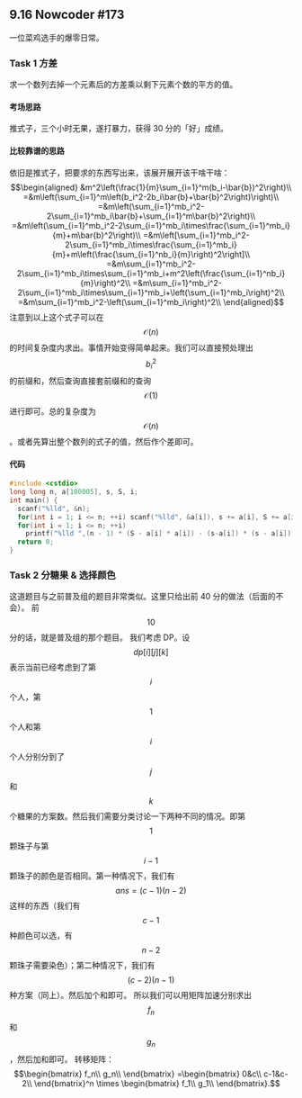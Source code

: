 ## 9.16 Nowcoder #173
一位菜鸡选手的爆零日常。
### Task 1 方差
求一个数列去掉一个元素后的方差乘以剩下元素个数的平方的值。
#### 考场思路
推式子，三个小时无果，遂打暴力，获得 30 分的「好」成绩。
#### 比较靠谱的思路
依旧是推式子，把要求的东西写出来，该展开展开该干啥干啥：
$$\begin{aligned}
&m^2\left(\frac{1}{m}\sum_{i=1}^m(b_i-\bar{b})^2\right)\\
=&m\left(\sum_{i=1}^m\left(b_i^2-2b_i\bar{b}+\bar{b}^2\right)\right)\\
=&m\left(\sum_{i=1}^mb_i^2-2\sum_{i=1}^mb_i\bar{b}+\sum_{i=1}^m\bar{b}^2\right)\\
=&m\left(\sum_{i=1}^mb_i^2-2\sum_{i=1}^mb_i\times\frac{\sum_{i=1}^mb_i}{m}+m\bar{b}^2\right)\\
=&m\left[\sum_{i=1}^mb_i^2-2\sum_{i=1}^mb_i\times\frac{\sum_{i=1}^mb_i}{m}+m\left(\frac{\sum_{i=1}^nb_i}{m}\right)^2\right]\\
=&m\sum_{i=1}^mb_i^2-2\sum_{i=1}^mb_i\times\sum_{i=1}^mb_i+m^2\left(\frac{\sum_{i=1}^nb_i}{m}\right)^2\\
=&m\sum_{i=1}^mb_i^2-2\sum_{i=1}^mb_i\times\sum_{i=1}^mb_i+\left(\sum_{i=1}^mb_i\right)^2\\
=&m\sum_{i=1}^mb_i^2-\left(\sum_{i=1}^mb_i\right)^2\\
\end{aligned}$$
注意到以上这个式子可以在 $$\mathcal{O}(n)$$ 的时间复杂度内求出。事情开始变得简单起来。我们可以直接预处理出 $$b_i^2$$ 的前缀和，然后查询直接套前缀和的查询 $$\mathcal{O}(1)$$ 进行即可。总的复杂度为 $$\mathcal{O}(n)$$。或者先算出整个数列的式子的值，然后作个差即可。
#### 代码
```cpp
#include <cstdio>
long long n, a[100005], s, S, i;
int main() {
  scanf("%lld", &n);
  for(int i = 1; i <= n; ++i) scanf("%lld", &a[i]), s += a[i], S += a[i] * a[i];
  for(int i = 1; i <= n; ++i)
    printf("%lld ",(n - 1) * (S - a[i] * a[i]) - (s-a[i]) * (s - a[i]));
  return 0;
}
```
### Task 2 分糖果 & 选择颜色
这道题目与之前普及组的题目非常类似。这里只给出前 40 分的做法（后面的不会）。
前 $$10$$ 分的话，就是普及组的那个题目。
我们考虑 DP。设 $$dp[i][j][k]$$ 表示当前已经考虑到了第 $$i$$ 个人，第 $$1$$ 个人和第 $$i$$ 个人分别分到了 $$j$$ 和 $$k$$ 个糖果的方案数。然后我们需要分类讨论一下两种不同的情况。即第 $$1$$ 颗珠子与第 $$i - 1$$ 颗珠子的颜色是否相同。第一种情况下，我们有 $$ans=(c-1)(n-2)$$ 这样的东西（我们有 $$c-1$$ 种颜色可以选，有 $$n-2$$ 颗珠子需要染色）；第二种情况下，我们有 $$(c-2)(n-1)$$ 种方案（同上）。然后加个和即可。
所以我们可以用矩阵加速分别求出 $$f_n$$ 和 $$g_n$$，然后加和即可。
转移矩阵：
$$\begin{bmatrix}
f_n\\
g_n\\
\end{bmatrix}
=\begin{bmatrix}
0&c\\
c-1&c-2\\
\end{bmatrix}^n
\times
\begin{bmatrix}
f_1\\
g_1\\
\end{bmatrix}.$$
